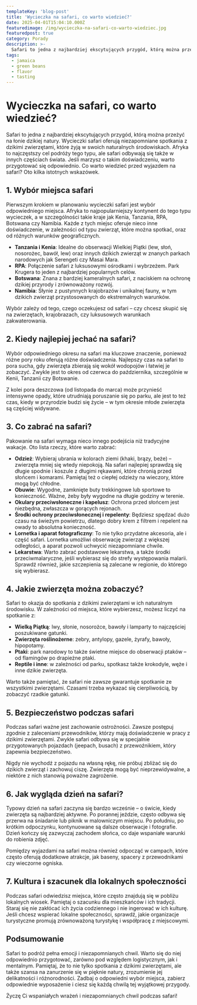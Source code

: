 ```yaml
---
templateKey: 'blog-post'
title: 'Wycieczka na safari, co warto wiedzieć?'
date: 2025-04-01T15:04:10.000Z
featuredimage: /img/wycieczka-na-safari-co-warto-wiedziec.jpg
featuredpost: true
category: Porady
description: >-
  Safari to jedna z najbardziej ekscytujących przygód, którą można przeżyć na łonie dzikiej natury. Wycieczki safari oferują niezapomniane spotkania z dzikimi zwierzętami, które żyją w swoich naturalnych środowiskach.
tags:
  - jamaica
  - green beans
  - flavor
  - tasting
---
```


# Wycieczka na safari, co warto wiedzieć?

Safari to jedna z najbardziej ekscytujących przygód, którą można przeżyć na łonie dzikiej natury. Wycieczki safari oferują niezapomniane spotkania z dzikimi zwierzętami, które żyją w swoich naturalnych środowiskach. Afryka to najczęstszy cel podróży tego typu, ale safari odbywają się także w innych częściach świata. Jeśli marzysz o takim doświadczeniu, warto przygotować się odpowiednio. Co warto wiedzieć przed wyjazdem na safari? Oto kilka istotnych wskazówek.

## 1. Wybór miejsca safari

Pierwszym krokiem w planowaniu wycieczki safari jest wybór odpowiedniego miejsca. Afryka to najpopularniejszy kontynent do tego typu wycieczek, a w szczególności takie kraje jak Kenia, Tanzania, RPA, Botswana czy Namibia. Każde z tych miejsc oferuje nieco inne doświadczenie, w zależności od typu zwierząt, które można spotkać, oraz od różnych warunków geograficznych.

- **Tanzania i Kenia**: Idealne do obserwacji Wielkiej Piątki (lew, słoń, nosorożec, bawół, lew) oraz innych dzikich zwierząt w znanych parkach narodowych jak Serengeti czy Masai Mara.
- **RPA**: Połączenie safari z luksusowymi ośrodkami i wybrzeżem. Park Krugera to jeden z najbardziej popularnych celów.
- **Botswana**: Znana z bardziej kameralnych safari, z naciskiem na ochronę dzikiej przyrody i zrównoważony rozwój.
- **Namibia**: Słynie z pustynnych krajobrazów i unikalnej fauny, w tym dzikich zwierząt przystosowanych do ekstremalnych warunków.

Wybór zależy od tego, czego oczekujesz od safari – czy chcesz skupić się na zwierzętach, krajobrazach, czy luksusowych warunkach zakwaterowania.

## 2. Kiedy najlepiej jechać na safari?

Wybór odpowiedniego okresu na safari ma kluczowe znaczenie, ponieważ różne pory roku oferują różne doświadczenia. Najlepszy czas na safari to pora sucha, gdy zwierzęta zbierają się wokół wodopojów i łatwiej je zobaczyć. Zwykle jest to okres od czerwca do października, szczególnie w Kenii, Tanzanii czy Botswanie.

Z kolei pora deszczowa (od listopada do marca) może przynieść intensywne opady, które utrudniają poruszanie się po parku, ale jest to też czas, kiedy w przyrodzie budzi się życie – w tym okresie młode zwierzęta są częściej widywane.

## 3. Co zabrać na safari?

Pakowanie na safari wymaga nieco innego podejścia niż tradycyjne wakacje. Oto lista rzeczy, które warto zabrać:

- **Odzież**: Wybieraj ubrania w kolorach ziemi (khaki, brązy, beże) – zwierzęta mniej się wtedy niepokoją. Na safari najlepiej sprawdzą się długie spodnie i koszule z długimi rękawami, które chronią przed słońcem i komarami. Pamiętaj też o ciepłej odzieży na wieczory, które mogą być chłodne.
- **Obuwie**: Wygodne, zamknięte buty trekkingowe lub sportowe to konieczność. Ważne, żeby były wygodne na długie godziny w terenie.
- **Okulary przeciwsłoneczne i kapelusz**: Ochrona przed słońcem jest niezbędna, zwłaszcza w gorących rejonach.
- **Środki ochrony przeciwsłonecznej i repelenty**: Będziesz spędzać dużo czasu na świeżym powietrzu, dlatego dobry krem z filtrem i repelent na owady to absolutna konieczność.
- **Lornetka i aparat fotograficzny**: To nie tylko przydatne akcesoria, ale i część safari. Lornetka umożliwi obserwację zwierząt z większej odległości, a aparat pozwoli uchwycić niezapomniane chwile.
- **Lekarstwa**: Warto zabrać podstawowe lekarstwa, a także środki przeciwmalaryczne, jeśli wybierasz się do strefy występowania malarii. Sprawdź również, jakie szczepienia są zalecane w regionie, do którego się wybierasz.

## 4. Jakie zwierzęta można zobaczyć?

Safari to okazja do spotkania z dzikimi zwierzętami w ich naturalnym środowisku. W zależności od miejsca, które wybierzesz, możesz liczyć na spotkanie z:

- **Wielką Piątką**: lwy, słonie, nosorożce, bawoły i lamparty to najczęściej poszukiwane gatunki.
- **Zwierzęta roślinożerne**: zebry, antylopy, gazele, żyrafy, bawoły, hipopotamy.
- **Ptaki**: park narodowy to także świetne miejsce do obserwacji ptaków – od flamingów po drapieżne ptaki.
- **Reptile i inne**: w zależności od parku, spotkasz także krokodyle, węże i inne dzikie zwierzęta.

Warto także pamiętać, że safari nie zawsze gwarantuje spotkanie ze wszystkimi zwierzętami. Czasami trzeba wykazać się cierpliwością, by zobaczyć rzadkie gatunki.

## 5. Bezpieczeństwo podczas safari

Podczas safari ważne jest zachowanie ostrożności. Zawsze postępuj zgodnie z zaleceniami przewodników, którzy mają doświadczenie w pracy z dzikimi zwierzętami. Zwykle safari odbywa się w specjalnie przygotowanych pojazdach (jeepach, busach) z przewoźnikiem, który zapewnia bezpieczeństwo.

Nigdy nie wychodź z pojazdu na własną rękę, nie próbuj zbliżać się do dzikich zwierząt i zachowuj ciszę. Zwierzęta mogą być nieprzewidywalne, a niektóre z nich stanowią poważne zagrożenie.

## 6. Jak wygląda dzień na safari?

Typowy dzień na safari zaczyna się bardzo wcześnie – o świcie, kiedy zwierzęta są najbardziej aktywne. Po porannej jeździe, często odbywa się przerwa na śniadanie lub piknik w malowniczym miejscu. Po południu, po krótkim odpoczynku, kontynuowane są dalsze obserwacje i fotografie. Dzień kończy się zazwyczaj zachodem słońca, co daje wspaniałe warunki do robienia zdjęć.

Pomiędzy wyjazdami na safari można również odpocząć w campach, które często oferują dodatkowe atrakcje, jak baseny, spacery z przewodnikami czy wieczorne ogniska.

## 7. Kultura i szacunek dla lokalnych społeczności

Podczas safari odwiedzisz miejsca, które często znajdują się w pobliżu lokalnych wiosek. Pamiętaj o szacunku dla mieszkańców i ich tradycji. Staraj się nie zakłócać ich życia codziennego i nie ingerować w ich kulturę. Jeśli chcesz wspierać lokalne społeczności, sprawdź, jakie organizacje turystyczne promują zrównoważoną turystykę i współpracę z miejscowymi.

## Podsumowanie

Safari to podróż pełna emocji i niezapomnianych chwil. Warto się do niej odpowiednio przygotować, zarówno pod względem logistycznym, jak i mentalnym. Pamiętaj, że to nie tylko spotkania z dzikimi zwierzętami, ale także szansa na zanurzenie się w pięknie natury, zrozumienie jej delikatności i różnorodności. Zadbaj o odpowiedni wybór miejsca, zabierz odpowiednie wyposażenie i ciesz się każdą chwilą tej wyjątkowej przygody.

Życzę Ci wspaniałych wrażeń i niezapomnianych chwil podczas safari!
